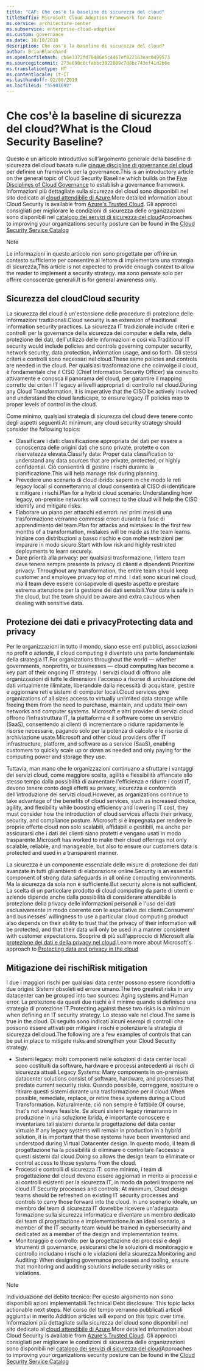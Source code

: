 ```yaml
---
title: "CAF: Che cos'è la baseline di sicurezza del cloud"
titleSuffix: Microsoft Cloud Adoption Framework for Azure
ms.service: architecture-center
ms.subservice: enterprise-cloud-adoption
ms.custom: governance
ms.date: 10/10/2018
description: Che cos'è la baseline di sicurezza del cloud?
author: BrianBlanchard
ms.openlocfilehash: cb6e3372fd76486e5c4467ef822163eac0499573
ms.sourcegitcommit: 273e690c0cfabbc3822089c7d8bc743ef41d2b6e
ms.translationtype: HT
ms.contentlocale: it-IT
ms.lasthandoff: 02/08/2019
ms.locfileid: "55901692"
---
```

<!-- markdownlint-disable MD026 -->

# <a name="what-is-the-cloud-security-baseline"></a><span data-ttu-id="f3bc4-103">Che cos'è la baseline di sicurezza del cloud?</span><span class="sxs-lookup"><span data-stu-id="f3bc4-103">What is the Cloud Security Baseline?</span></span>

<span data-ttu-id="f3bc4-104">Questo è un articolo introduttivo sull'argomento generale della baseline di sicurezza del cloud basata sulle [cinque discipline di governance del cloud](../governance-disciplines.md) per definire un framework per la governance.</span><span class="sxs-lookup"><span data-stu-id="f3bc4-104">This is an introductory article on the general topic of Cloud Security Baseline which builds on the [Five Disciplines of Cloud Governance](../governance-disciplines.md) to establish a governance framework.</span></span> <span data-ttu-id="f3bc4-105">Informazioni più dettagliate sulla sicurezza del cloud sono disponibili nel sito dedicato al [cloud attendibile di Azure](https://azure.microsoft.com/overview/trusted-cloud/).</span><span class="sxs-lookup"><span data-stu-id="f3bc4-105">More detailed information about Cloud Security is available from [Azure's Trusted Cloud](https://azure.microsoft.com/overview/trusted-cloud/).</span></span> <span data-ttu-id="f3bc4-106">Gli approcci consigliati per migliorare le condizioni di sicurezza delle organizzazioni sono disponibili nel [catalogo dei servizi di sicurezza del cloud](https://www.microsoft.com/security/information-protection)</span><span class="sxs-lookup"><span data-stu-id="f3bc4-106">Approaches to improving your organizations security posture can be found in the [Cloud Security Service Catalog](https://www.microsoft.com/security/information-protection)</span></span>

> [!NOTE]
> <span data-ttu-id="f3bc4-107">Le informazioni in questo articolo non sono progettate per offrire un contesto sufficiente per consentire al lettore di implementare una strategia di sicurezza,</span><span class="sxs-lookup"><span data-stu-id="f3bc4-107">This article is not expected to provide enough context to allow the reader to implement a security strategy.</span></span> <span data-ttu-id="f3bc4-108">ma sono pensate solo per offrire conoscenze generali.</span><span class="sxs-lookup"><span data-stu-id="f3bc4-108">It is for general awareness only.</span></span>

## <a name="cloud-security"></a><span data-ttu-id="f3bc4-109">Sicurezza del cloud</span><span class="sxs-lookup"><span data-stu-id="f3bc4-109">Cloud security</span></span>

<span data-ttu-id="f3bc4-110">La sicurezza del cloud è un'estensione delle procedure di protezione delle informazioni tradizionali.</span><span class="sxs-lookup"><span data-stu-id="f3bc4-110">Cloud security is an extension of traditional information security practices.</span></span> <span data-ttu-id="f3bc4-111">La sicurezza IT tradizionale include criteri e controlli per la governance della sicurezza dei computer e della rete, della protezione dei dati, dell'utilizzo delle informazioni e così via.</span><span class="sxs-lookup"><span data-stu-id="f3bc4-111">Traditional IT security would include policies and controls governing computer security, network security, data protection, information usage, and so forth.</span></span> <span data-ttu-id="f3bc4-112">Gli stessi criteri e controlli sono necessari nel cloud.</span><span class="sxs-lookup"><span data-stu-id="f3bc4-112">These same policies and controls are needed in the cloud.</span></span> <span data-ttu-id="f3bc4-113">Per qualsiasi trasformazione che coinvolge il cloud, è fondamentale che il CISO (Chief Information Security Officer) sia coinvolto attivamente e conosca il panorama del cloud, per garantire il mapping corretto dei criteri IT legacy ai livelli appropriati di controllo nel cloud.</span><span class="sxs-lookup"><span data-stu-id="f3bc4-113">During any Cloud Transformation, it is imperative that the CISO be actively involved and understand the cloud landscape, to ensure legacy IT policies map to proper levels of control in the cloud.</span></span>

<span data-ttu-id="f3bc4-114">Come minimo, qualsiasi strategia di sicurezza del cloud deve tenere conto degli aspetti seguenti:</span><span class="sxs-lookup"><span data-stu-id="f3bc4-114">At minimum, any cloud security strategy should consider the following topics:</span></span>

* <span data-ttu-id="f3bc4-115">Classificare i dati: classificazione appropriata dei dati per essere a conoscenza delle origini dati che sono private, protette o con riservatezza elevata.</span><span class="sxs-lookup"><span data-stu-id="f3bc4-115">Classify data: Proper data classification to understand any data sources that are private, protected, or highly confidential.</span></span> <span data-ttu-id="f3bc4-116">Ciò consentirà di gestire i rischi durante la pianificazione.</span><span class="sxs-lookup"><span data-stu-id="f3bc4-116">This will help manage risk during planning.</span></span>
* <span data-ttu-id="f3bc4-117">Prevedere uno scenario di cloud ibrido: sapere in che modo le reti legacy locali si connetteranno al cloud consentirà al CISO di identificare e mitigare i rischi.</span><span class="sxs-lookup"><span data-stu-id="f3bc4-117">Plan for a hybrid cloud scenario: Understanding how legacy, on-premise networks will connect to the cloud will help the CISO identify and mitigate risks.</span></span>
* <span data-ttu-id="f3bc4-118">Elaborare un piano per attacchi ed errori: nei primi mesi di una trasformazione verranno commessi errori durante la fase di apprendimento del team.</span><span class="sxs-lookup"><span data-stu-id="f3bc4-118">Plan for attacks and mistakes: In the first few months of a transformation, mistakes will be made as the team learns.</span></span> <span data-ttu-id="f3bc4-119">Iniziare con distribuzioni a basso rischio e con molte restrizioni per imparare in modo sicuro.</span><span class="sxs-lookup"><span data-stu-id="f3bc4-119">Start with low risk and highly restricted deployments to learn securely.</span></span>
* <span data-ttu-id="f3bc4-120">Dare priorità alla privacy: per qualsiasi trasformazione, l'intero team deve tenere sempre presente la privacy di clienti e dipendenti.</span><span class="sxs-lookup"><span data-stu-id="f3bc4-120">Prioritize privacy: Throughout any transformation, the entire team should keep customer and employee privacy top of mind.</span></span> <span data-ttu-id="f3bc4-121">I dati sono sicuri nel cloud, ma il team deve essere consapevole di questo aspetto e prestare estrema attenzione per la gestione dei dati sensibili.</span><span class="sxs-lookup"><span data-stu-id="f3bc4-121">Your data is safe in the cloud, but the team should be aware and extra cautious when dealing with sensitive data.</span></span>

## <a name="protecting-data-and-privacy"></a><span data-ttu-id="f3bc4-122">Protezione dei dati e privacy</span><span class="sxs-lookup"><span data-stu-id="f3bc4-122">Protecting data and privacy</span></span>

<span data-ttu-id="f3bc4-123">Per le organizzazioni in tutto il mondo, siano esse enti pubblici, associazioni no profit o aziende, il cloud computing è diventato una parte fondamentale della strategia IT.</span><span class="sxs-lookup"><span data-stu-id="f3bc4-123">For organizations throughout the world &mdash; whether governments, nonprofits, or businesses &mdash; cloud computing has become a key part of their ongoing IT strategy.</span></span> <span data-ttu-id="f3bc4-124">I servizi cloud di offrono alle organizzazioni di tutte le dimensioni l'accesso a risorse di archiviazione dei dati virtualmente illimitate, liberandole dalla necessità di acquistare, gestire e aggiornare reti e sistemi di computer locali.</span><span class="sxs-lookup"><span data-stu-id="f3bc4-124">Cloud services give organizations of all sizes access to virtually unlimited data storage while freeing them from the need to purchase, maintain, and update their own networks and computer systems.</span></span> <span data-ttu-id="f3bc4-125">Microsoft e altri provider di servizi cloud offrono l'infrastruttura IT, la piattaforma e il software come un servizio (SaaS), consentendo ai clienti di incrementare o ridurre rapidamente le risorse necessarie, pagando solo per la potenza di calcolo e le risorse di archiviazione usate.</span><span class="sxs-lookup"><span data-stu-id="f3bc4-125">Microsoft and other cloud providers offer IT infrastructure, platform, and software as a service (SaaS), enabling customers to quickly scale up or down as needed and only paying for the computing power and storage they use.</span></span>

<span data-ttu-id="f3bc4-126">Tuttavia, man mano che le organizzazioni continuano a sfruttare i vantaggi dei servizi cloud, come maggiore scelta, agilità e flessibilità affiancate allo stesso tempo dalla possibilità di aumentare l'efficienza e ridurre i costi IT, devono tenere conto degli effetti su privacy, sicurezza e conformità dell'introduzione dei servizi cloud.</span><span class="sxs-lookup"><span data-stu-id="f3bc4-126">However, as organizations continue to take advantage of the benefits of cloud services, such as increased choice, agility, and flexibility while boosting efficiency and lowering IT cost, they must consider how the introduction of cloud services affects their privacy, security, and compliance posture.</span></span> <span data-ttu-id="f3bc4-127">Microsoft si è impegnata per rendere le proprie offerte cloud non solo scalabili, affidabili e gestibili, ma anche per assicurarsi che i dati dei clienti siano protetti e vengano usati in modo trasparente.</span><span class="sxs-lookup"><span data-stu-id="f3bc4-127">Microsoft has worked to make their cloud offerings not only scalable, reliable, and manageable, but also to ensure our customers data is protected and used in a transparent manner.</span></span>

<span data-ttu-id="f3bc4-128">La sicurezza è un componente essenziale delle misure di protezione dei dati avanzate in tutti gli ambienti di elaborazione online.</span><span class="sxs-lookup"><span data-stu-id="f3bc4-128">Security is an essential component of strong data safeguards in all online computing environments.</span></span> <span data-ttu-id="f3bc4-129">Ma la sicurezza da sola non è sufficiente.</span><span class="sxs-lookup"><span data-stu-id="f3bc4-129">But security alone is not sufficient.</span></span> <span data-ttu-id="f3bc4-130">La scelta di un particolare prodotto di cloud computing da parte di utenti e aziende dipende anche dalla possibilità di considerare attendibile la protezione della privacy delle informazioni personali e l'uso dei dati esclusivamente in modo coerente con le aspettative dei clienti.</span><span class="sxs-lookup"><span data-stu-id="f3bc4-130">Consumers’ and businesses’ willingness to use a particular cloud computing product also depends on their ability to trust that the privacy of their information will be protected, and that their data will only be used in a manner consistent with customer expectations.</span></span> <span data-ttu-id="f3bc4-131">Scoprire di più sull'approccio di Microsoft alla [protezione dei dati e della privacy nel cloud](https://go.microsoft.com/fwlink/?LinkId=808242&clcid=0x409).</span><span class="sxs-lookup"><span data-stu-id="f3bc4-131">Learn more about Microsoft's approach to [Protecting data and privacy in the cloud](https://go.microsoft.com/fwlink/?LinkId=808242&clcid=0x409)</span></span>

## <a name="risk-mitigation"></a><span data-ttu-id="f3bc4-132">Mitigazione dei rischi</span><span class="sxs-lookup"><span data-stu-id="f3bc4-132">Risk mitigation</span></span>

<span data-ttu-id="f3bc4-133">I due i maggiori rischi per qualsiasi data center possono essere ricondotti a due origini: Sistemi obsoleti ed errore umano.</span><span class="sxs-lookup"><span data-stu-id="f3bc4-133">The two greatest risks in any datacenter can be grouped into two sources: Aging systems and Human error.</span></span> <span data-ttu-id="f3bc4-134">La protezione da questi due rischi è il minimo quando si definisce una strategia di protezione IT.</span><span class="sxs-lookup"><span data-stu-id="f3bc4-134">Protecting against these two risks is a minimum when defining an IT security strategy.</span></span> <span data-ttu-id="f3bc4-135">Lo stesso vale nel cloud.</span><span class="sxs-lookup"><span data-stu-id="f3bc4-135">The same is true in the cloud.</span></span> <span data-ttu-id="f3bc4-136">Di seguito sono indicati alcuni esempi di controlli che possono essere attivati per mitigare i rischi e potenziare la strategia di sicurezza del cloud.</span><span class="sxs-lookup"><span data-stu-id="f3bc4-136">The following are a few examples of controls that can be put in place to mitigate risks and strengthen your Cloud Security strategy.</span></span>

* <span data-ttu-id="f3bc4-137">Sistemi legacy: molti componenti nelle soluzioni di data center locali sono costituiti da software, hardware e processi antecedenti ai rischi di sicurezza attuali.</span><span class="sxs-lookup"><span data-stu-id="f3bc4-137">Legacy Systems: Many components in on-premises datacenter solutions consist of software, hardware, and processes that predate current security risks.</span></span> <span data-ttu-id="f3bc4-138">Quando possibile, correggere, sostituire o ritirare questi sistemi durante una trasformazione per il cloud.</span><span class="sxs-lookup"><span data-stu-id="f3bc4-138">When possible, remediate, replace, or retire these systems during a Cloud Transformation.</span></span> <span data-ttu-id="f3bc4-139">Naturalmente, ciò non sempre è fattibile.</span><span class="sxs-lookup"><span data-stu-id="f3bc4-139">Of course, that's not always feasible.</span></span> <span data-ttu-id="f3bc4-140">Se alcuni sistemi legacy rimarranno in produzione in una soluzione ibrida, è importante conoscere e inventariare tali sistemi durante la progettazione del data center virtuale.</span><span class="sxs-lookup"><span data-stu-id="f3bc4-140">If any legacy systems will remain in production in a hybrid solution, it is important that those systems have been inventoried and understood during Virtual Datacenter design.</span></span> <span data-ttu-id="f3bc4-141">In questo modo, il team di progettazione ha la possibilità di eliminare o controllare l'accesso a questi sistemi dal cloud.</span><span class="sxs-lookup"><span data-stu-id="f3bc4-141">Doing so allows the design team to eliminate or control access to those systems from the cloud.</span></span>
* <span data-ttu-id="f3bc4-142">Processi e controlli di sicurezza IT: come minimo, i team di progettazione del cloud devono essere aggiornati in merito ai processi e ai controlli esistenti per la sicurezza IT, in modo da poterli trasporre nel cloud.</span><span class="sxs-lookup"><span data-stu-id="f3bc4-142">IT Security processes and controls: At minimum, Cloud design teams should be refreshed on existing IT security processes and controls to carry those forward into the cloud.</span></span> <span data-ttu-id="f3bc4-143">In uno scenario ideale, un membro del team di sicurezza IT dovrebbe ricevere un'adeguata formazione sulla sicurezza informatica e diventare un membro dedicato dei team di progettazione e implementazione.</span><span class="sxs-lookup"><span data-stu-id="f3bc4-143">In an ideal scenario, a member of the IT security team would be trained in cybersecurity and dedicated as a member of the design and implementation teams.</span></span>
* <span data-ttu-id="f3bc4-144">Monitoraggio e controllo: per la progettazione dei processi e degli strumenti di governance, assicurarsi che le soluzioni di monitoraggio e controllo includano i rischi o le violazioni della sicurezza.</span><span class="sxs-lookup"><span data-stu-id="f3bc4-144">Monitoring and Auditing: When designing governance processes and tooling, ensure that monitoring and auditing solutions include security risks or violations.</span></span>

> [!NOTE]
> <span data-ttu-id="f3bc4-145">Individuazione del debito tecnico: Per questo argomento non sono disponibili azioni implementabili.</span><span class="sxs-lookup"><span data-stu-id="f3bc4-145">Technical Debt disclosure: This topic lacks actionable next steps.</span></span> <span data-ttu-id="f3bc4-146">Nel corso del tempo verranno pubblicati articoli aggiuntivi in merito.</span><span class="sxs-lookup"><span data-stu-id="f3bc4-146">Addition articles will expand on this topic over time.</span></span> <span data-ttu-id="f3bc4-147">Informazioni più dettagliate sulla sicurezza del cloud sono disponibili nel sito dedicato al [cloud attendibile di Azure](https://azure.microsoft.com/overview/trusted-cloud/).</span><span class="sxs-lookup"><span data-stu-id="f3bc4-147">More detailed information about Cloud Security is available from [Azure's Trusted Cloud](https://azure.microsoft.com/overview/trusted-cloud/).</span></span> <span data-ttu-id="f3bc4-148">Gli approcci consigliati per migliorare le condizioni di sicurezza delle organizzazioni sono disponibili nel [catalogo dei servizi di sicurezza del cloud](https://www.microsoft.com/security/information-protection)</span><span class="sxs-lookup"><span data-stu-id="f3bc4-148">Approaches to improving your organizations security posture can be found in the [Cloud Security Service Catalog](https://www.microsoft.com/security/information-protection)</span></span>